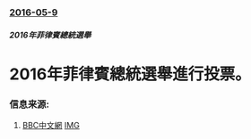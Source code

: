 ### [2016-05-9](/news/2016/05/9/index.md)

##### 2016年菲律賓總統選舉
# 2016年菲律賓總統選舉進行投票。 




### 信息来源:

1. [BBC中文網](http://www.bbc.com/zhongwen/simp/world/2016/05/160509_philippines_election_security) [IMG](https://ichef.bbci.co.uk/news/ws/1024/branded_zhongwen/worldservice/live/assets/images/2016/05/09/160509023257_philippines_voters_512x288__nocredit.jpg)
